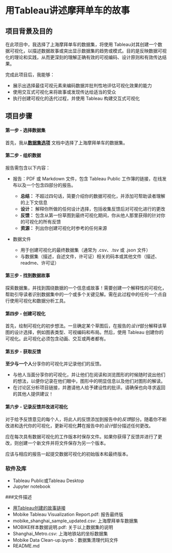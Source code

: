 # 用Tableau讲述摩拜单车的故事

## 项目背景及目的

在此项目中，我选择了上海摩拜单车的数据集，将使用 Tableau对其创建一个数据可视化，以描述数据故事或突出显示数据集的趋势或模式。目的是反映数据可视化的理论和实践，从而更深刻的理解正确有效的可视编码、设计原则和有效传达结果。

完成此项目后，我能够：

- 展示出选择最佳可视元素来编码数据并批判性地评估可视化效果的能力
- 使用交互式可视化来将故事或发现传达给适当的受众
- 执行创建可视化的迭代过程，并使用 Tableau 构建交互式可视化

## 项目步骤

#### 第一步 - 选择数据集

首先，我从[**数据集选项**](https://github.com/udacity/new-dand-advanced-china/blob/master/Tableau%20%E5%8F%AF%E8%A7%86%E5%8C%96/%E5%88%9B%E5%BB%BA%E4%B8%80%E4%B8%AA%20Tableau%20%E5%8F%AF%E8%A7%86%E5%8C%96%E6%95%85%E4%BA%8B.md) 文档中选择了上海摩拜单车的数据集。

#### 第二步 - 组织数据

报告需包含以下内容：

- 报告：PDF 或 Markdown 文件，包含 Tableau Public 工作簿的链接，在线发布以及一个包含四部分的报告。

  - **总结：** 不超过四句话，简要介绍你的数据可视化，并添加可帮助读者理解的上下文信息
  - **设计：** 解释你所做的任何设计选择，包括收集反馈后对可视化进行的更改
  - **反馈：** 包含从第一份草图到最终可视化期间，你从他人那里获得的针对你的可视化的所有反馈
  - **资源：** 列出你创建可视化时参考的任何来源

- 数据文件

  - 用于创建可视化的最终数据集（通常为 .csv、.tsv 或 .json 文件）
  - 与数据集（描述，自述文件，许可证）相关的码本或其他文件（描述、readme、许可证）

#### 第三步 - 找到数据故事

探索数据集，并找到围绕数据的一个信息或故事！需要创建一个解释性的可视化，帮助引导读者识别数据集中的一个或多个关键见解。需在此过程中的任何一个点自行使用可视化和数据分析工具。

#### 第四步 - 创建可视化

首先，绘制可视化的初步想法。一旦确定某个草图后，在报告的*设计*部分解释该草图的设计选择，例如图表类型、可视编码和布局。然后，使用 Tableau 创建你的可视化。此可视化必须包含动画、交互或两者都有。

#### 第五步 - 获取反馈

**至少与一个人**分享你的可视化并记录他们的反馈。

- 与他人当面分享你的可视化，并让他们在阅读和浏览图形的时候随时说出他们的想法，以便你记录在他们眼中，图形中的明显信息以及他们对图形的解读。
- 在讨论区分析项目链接，并邀请他人给予建设性的批评。请确保也向寻求返回的其他人提供建议！

#### 第六步 - 记录反馈并改进可视化

对于给予反馈意见的每个人，将此人的反馈添加到报告中的*反馈*部分。随着你不断改进和迭代你的可视化，更新可视化**并**在报告中的*设计*部分描述任何更改。

应在每次具有数据可视化的工作版本时保存文件。如果你获得了反馈并进行了更改，则创建一个新文件并将文件保存为另一个版本。

应该与相应的报告一起提交数据可视化的初始版本和最终版本。

### 软件及库

- Tableau Public或Tableau Desktop
- Jupyter notebook

###文件描述

- [用Tableau创建的故事链接](https://public.tableau.com/profile/ting.wang#!/vizhome/MobikeProject/MobikeStory4_0)
- Mobike Tableau Visualization Report.pdf: 报告最终版
- mobike_shanghai_sample_updated.csv: 上海摩拜单车数据集
- MOBIKE样本数据说明.pdf: 关于以上数据集的说明
- Shanghai_Metro.csv: 上海地铁站的坐标数据集
- Mobike Data Clean-up.ipynb：数据集清理代码文件
- README.md


